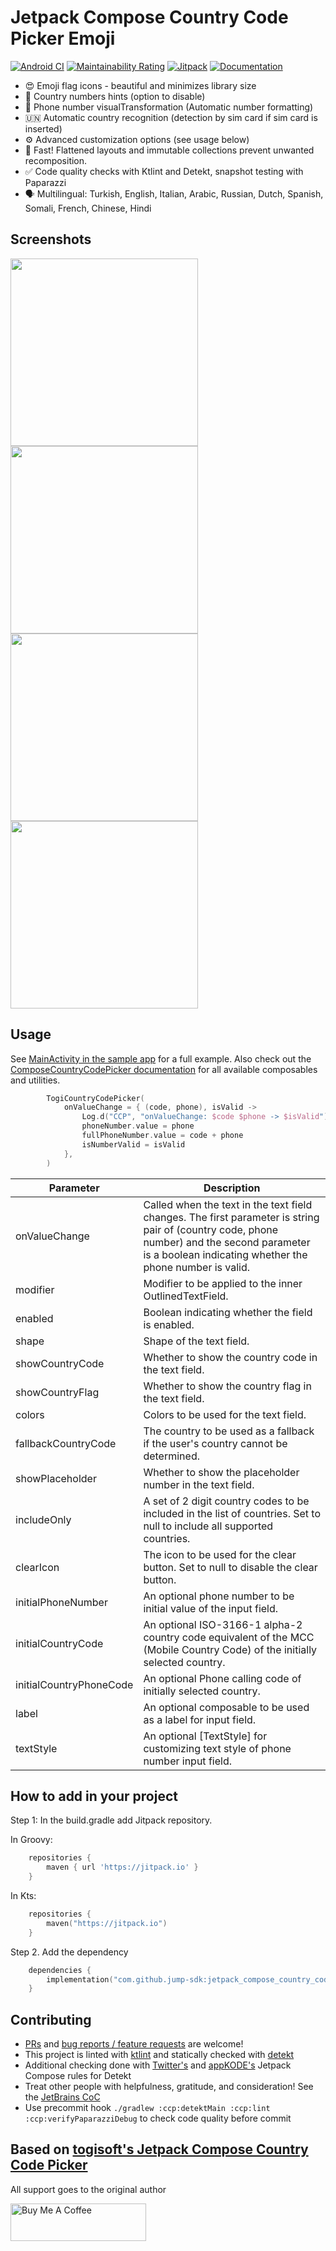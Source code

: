# Jetpack Compose Country Code Picker Emoji

[![Android CI](https://github.com/jump-sdk/jetpack_compose_country_code_picker_emoji/actions/workflows/android.yml/badge.svg)](https://github.com/jump-sdk/jetpack_compose_country_code_picker_emoji/actions/workflows/android.yml)
[![Maintainability Rating](https://sonarcloud.io/api/project_badges/measure?project=jump-sdk_jetpack_compose_country_code_picker_emoji&metric=sqale_rating)](https://sonarcloud.io/summary/new_code?id=jump-sdk_jetpack_compose_country_code_picker_emoji)
[![Jitpack](https://jitpack.io/v/jump-sdk/jetpack_compose_country_code_picker_emoji.svg)](https://jitpack.io/#jump-sdk/jetpack_compose_country_code_picker_emoji)
[![Documentation](https://img.shields.io/badge/Documentation-3d3d41?logo=kotlin)](https://jump-sdk.github.io/jetpack_compose_country_code_picker_emoji/)

* 😍 Emoji flag icons - beautiful and minimizes library size
* 🤔 Country numbers hints (option to disable)
* 🔢 Phone number visualTransformation (Automatic number formatting)
* 🇺🇳 Automatic country recognition (detection by sim card if sim card is inserted)
* ⚙️ Advanced customization options (see usage below)
* 🏁 Fast! Flattened layouts and immutable collections prevent unwanted recomposition.
* ✅ Code quality checks with Ktlint and Detekt, snapshot testing with Paparazzi
* 🗣 Multilingual: Turkish, English, Italian, Arabic, Russian, Dutch, Spanish, Somali, French, Chinese, Hindi

## Screenshots

<div class="row">
  <img src="screenshots/1.png" width="300"> 
  <img src="screenshots/2.png" width="300"> 
  <img src="screenshots/3.png" width="300"> 
  <img src="screenshots/4.png" width="300"> 
 </div>



## Usage


See [MainActivity in the sample app](https://github.com/jump-sdk/jetpack_compose_country_code_picker_emoji/blob/master/app/src/main/java/com/togitech/togii/MainActivity.kt) for a full example.
Also check out the [ComposeCountryCodePicker documentation](https://jump-sdk.github.io/jetpack_compose_country_code_picker_emoji/) for all available composables and utilities.

```kotlin 
        TogiCountryCodePicker(
            onValueChange = { (code, phone), isValid ->
                Log.d("CCP", "onValueChange: $code $phone -> $isValid")
                phoneNumber.value = phone
                fullPhoneNumber.value = code + phone
                isNumberValid = isValid
            },
        )
```


| Parameter                | Description                                                                                                                                                                                            |
|--------------------------|--------------------------------------------------------------------------------------------------------------------------------------------------------------------------------------------------------|
| onValueChange            | Called when the text in the text field changes. The first parameter is string pair of (country code, phone number) and the second parameter is a boolean indicating whether the phone number is valid. |
| modifier                 | Modifier to be applied to the inner OutlinedTextField.                                                                                                                                                 |
| enabled                  | Boolean indicating whether the field is enabled.                                                                                                                                                       |
| shape                    | Shape of the text field.                                                                                                                                                                               |
| showCountryCode          | Whether to show the country code in the text field.                                                                                                                                                    |
| showCountryFlag          | Whether to show the country flag in the text field.                                                                                                                                                    |
| colors                   | Colors to be used for the text field.                                                                                                                                                                  |
| fallbackCountryCode      | The country to be used as a fallback if the user's country cannot be determined.                                                                                                                       |
| showPlaceholder          | Whether to show the placeholder number in the text field.                                                                                                                                              |
| includeOnly              | A set of 2 digit country codes to be included in the list of countries. Set to null to include all supported countries.                                                                                |
| clearIcon                | The icon to be used for the clear button. Set to null to disable the clear button.                                                                                                                     |
| initialPhoneNumber       | An optional phone number to be initial value of the input field.                                                                                                                                       |
| initialCountryCode       | An optional ISO-3166-1 alpha-2 country code equivalent of the MCC (Mobile Country Code) of the initially selected country.                                                                             |
| initialCountryPhoneCode  | An optional Phone calling code of initially selected country.                                                                                                                                          |
| label                    | An optional composable to be used as a label for input field.                                                                                                                                          |                  
| textStyle                | An optional [TextStyle] for customizing text style of phone number input field.                                                                                                                        |



## How to add in your project

Step 1: In the build.gradle add Jitpack repository.

In Groovy:

```groovy
    repositories {
        maven { url 'https://jitpack.io' }
    }

```

In Kts:

```kotlin
    repositories {
        maven("https://jitpack.io")
    }

```

Step 2. Add the dependency

```kotlin 
	dependencies {
	    implementation("com.github.jump-sdk:jetpack_compose_country_code_picker_emoji:2.2.0")
	}  
```

## Contributing

* [PRs](https://github.com/jump-sdk/jetpack_compose_country_code_picker_emoji/pulls) and [bug reports / feature requests](https://github.com/jump-sdk/jetpack_compose_country_code_picker_emoji/issues) are welcome!
* This project is linted with [ktlint](https://github.com/pinterest/ktlint) and statically checked with [detekt](https://github.com/detekt/detekt)
* Additional checking done with [Twitter's](https://twitter.github.io/compose-rules/detekt/) and [appKODE's](https://github.com/appKODE/detekt-rules-compose) Jetpack Compose rules for Detekt
* Treat other people with helpfulness, gratitude, and consideration! See the [JetBrains CoC](https://confluence.jetbrains.com/display/ALL/JetBrains+Open+Source+and+Community+Code+of+Conduct)
* Use precommit hook `./gradlew :ccp:detektMain :ccp:lint :ccp:verifyPaparazziDebug` to check code quality before commit


## Based on [togisoft's Jetpack Compose Country Code Picker](https://github.com/togisoft/jetpack_compose_country_code_picker)

All support goes to the original author

<a href="https://www.buymeacoffee.com/togitech" target="_blank"><img src="https://cdn.buymeacoffee.com/buttons/v2/default-yellow.png" alt="Buy Me A Coffee" style="height: 60px !important;width: 217px !important;" ></a>